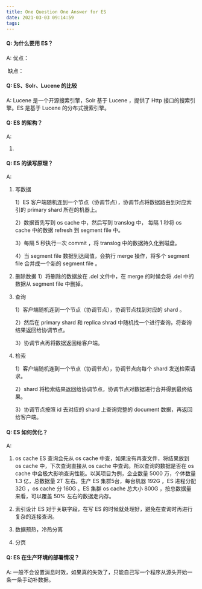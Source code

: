 ```yaml
---
title: One Question One Answer for ES
date: 2021-03-03 09:14:59
tags:
---
```




#### Q: 为什么要用 ES？

A: 优点：

​     缺点：



#### Q: ES、Solr、Lucene 的比较 

A: Lucene 是一个开源搜索引擎，Solr 基于 Lucene ，提供了 Http 接口的搜索引擎。ES 是基于 Lucene 的分布式搜索引擎。

#### Q: ES 的架构？

A: 

1. 



#### Q: ES 的读写原理？

A: 

1. 写数据

   1）ES 客户端随机连到一个节点（协调节点），协调节点将数据路由到对应索引的 primary shard 所在的机器上。

   2）数据首先写到 os cache 中，然后写到 translog 中， 每隔 1 秒将 os cache 中的数据 refresh 到 segment file 中。

   3）每隔 5 秒执行一次 commit ，将 translog 中的数据持久化到磁盘。

   4）当 segment file 数据到达阈值，会执行 merge 操作，将多个 segment file 合并成一个新的 segment file 。

2. 删除数据
   1）将删除的数据放在 .del 文件中，在 merge 的时候会将 .del 中的数据从 segment file 中删掉。

3. 查询

   1）客户端随机连到一个节点（协调节点），协调节点找到对应的 shard 。 

   2）然后在 primary shard 和 replica shrad 中随机找一个进行查询，将查询结果返回给协调节点。

   3）协调节点再将数据返回给客户端。

4. 检索

   1）客户端随机连到一个节点（协调节点），协调节点向每个 shard 发送检索请求。

   2）shard 将检索结果返回给协调节点，协调节点对数据进行合并得到最终结果。

   3）协调节点按照 id 去对应的 shard 上查询完整的 document 数据，再返回给客户端。


#### Q: ES 如何优化？ 

A: 

1. os cache
ES 查询会先从 os cache 中查，如果没有再查文件，将结果放到 os cache 中，下次查询直接从 os cache 中查询。所以查询的数据是否在 os cache 中会极大影响查询性能。以某项目为例，企业数量 5000 万，个体数量 1.3 亿，总数据量 2T 左右。生产 ES 集群5台，每台机器 192G ，ES 进程分配 32G ，os cache 分 160G 。ES 集群 os cache 总大小 800G ，按总数据量来看，可以覆盖 50% 左右的数据走内存。 

2. 索引设计
ES 对于关联字段，在写 ES 的时候就处理好，避免在查询时再进行复杂的连接查询。

3. 数据预热，冷热分离


4. 分页




#### Q: ES 在生产环境的部署情况？ 

A:  一般不会设置消息时效，如果真的失效了，只能自己写一个程序从源头开始一条一条手动补数据。



